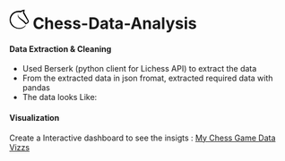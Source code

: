 # <img width = 35 src ="https://github.com/Laxman-Lakhan/Chess-Data-Analysis/blob/e386b712c210002d2bd85f8a7b6fa47ea9e103d0/Images/Lichess-Removebg.png"> Chess-Data-Analysis



#### Data Extraction & Cleaning
- Used Berserk (python client for Lichess API) to extract the data
- From the extracted data in json fromat, extracted required data with pandas
- The data looks Like:




#### Visualization

Create a Interactive dashboard to see the insigts : [My Chess Game Data Vizzs](https://public.tableau.com/views/MyChessGamesDataVizzs/Story1?:language=en-GB&:display_count=n&:origin=viz_share_link)
